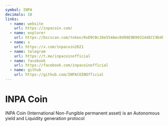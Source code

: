 ```yaml
---
symbol: INPA
decimals: 18
links:
  - name: website
    url: https://inpacoin.com/
  - name: explorer
    url: https://bscscan.com/token/0xD9CBc18e554Aec0d99E9D99324dECC9b4b473af0
  - name: x
    url: https://x.com/inpacoin2021
  - name: telegram
    url: https://t.me/inpacoinofficial
  - name: facebook
    url: https://facebook.com/inpacoinofficial
  - name: github
    url: https://github.com/INPACOINOfficial
---
```


# INPA Coin

INPA Coin (International Non-Fungible permanent asset) is an Autonomous yield and Liquidity generation protocol
